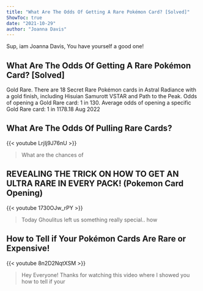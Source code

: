 ```yaml
---
title: "What Are The Odds Of Getting A Rare Pokémon Card? [Solved]"
ShowToc: true 
date: "2021-10-29"
author: "Joanna Davis" 
---
```


Sup, iam Joanna Davis, You have yourself a good one!
## What Are The Odds Of Getting A Rare Pokémon Card? [Solved]
Gold Rare. There are 18 Secret Rare Pokémon cards in Astral Radiance with a gold finish, including Hisuian Samurott VSTAR and Path to the Peak. Odds of opening a Gold Rare card: 1 in 130. Average odds of opening a specific Gold Rare card: 1 in 1178.18 Aug 2022

## What Are The Odds Of Pulling Rare Cards?
{{< youtube LrjIj9J76nU >}}
>What are the chances of

## REVEALING THE TRICK ON HOW TO GET AN ULTRA RARE IN EVERY PACK! (Pokemon Card Opening)
{{< youtube 1730OJw_rPY >}}
>Today Ghoulitus left us something really special.. how 

## How to Tell if Your Pokémon Cards Are Rare or Expensive!
{{< youtube 8n2D2NqtXSM >}}
>Hey Everyone! Thanks for watching this video where I showed you how to tell if your 

